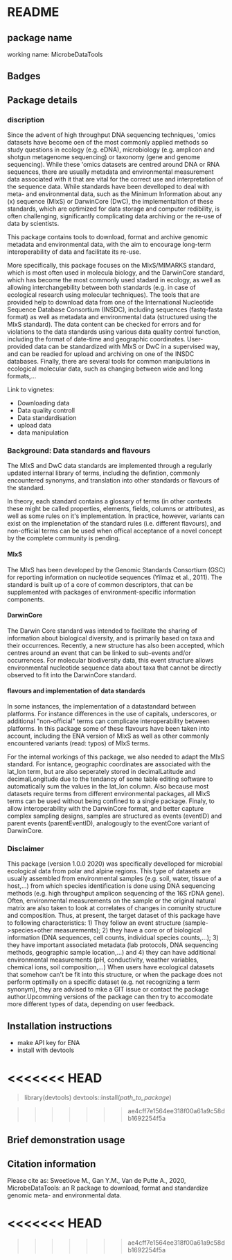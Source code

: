 # README

## package name
working name: MicrobeDataTools

## Badges


## Package details
### discription
Since the advent of high throughput DNA sequencing techniques, 'omics datasets have become oen of the most commonly applied methods so study questions in ecology (e.g. eDNA), microbiology (e.g. amplicon and shotgun metagenome sequencing) or taxonomy (gene and genome sequencing). While these 'omics datasets are centred around DNA or RNA sequences, there are usually metadata and environmental measurement data associated with it that are vital for the correct use and interpretation of the sequence data. While standards have been develloped to deal with meta- and environmental data, such as the Minimum Information about any (x) sequence (MIxS) or DarwinCore (DwC), the implementaltion of these standards, which are optimized for data storage and computer redibility, is often challenging, significantly complicating data archiving or the re-use of data by scientists.

This package contains tools to download, format and archive genomic metadata and environmental data, with the aim to encourage long-term interoperability of data and facilitate its re-use. 

More specifically, this package focuses on the MIxS/MIMARKS standard, which is most often used in molecula biology, and the DarwinCore standard, which has become the most commonly used stadard in ecology, as well as allowing interchangebility between both standards (e.g. in case of ecological research using molecular techniques). The tools that are provided help to download data from one of the International Nucleotide Sequence Database Consortium (INSDC), including sequences (fastq-fasta format) as well as metadata and environmental data (structured using the MIxS standard). The data content can be checked for errors and for violations to the data standards using various data quality control function, including the format of date-time and geographic coordinates. User-provided data can be standardized with MIxS or DwC in a supervised way, and can be readied for upload and archiving on one of the INSDC databases. Finally, there are several tools for common manipulations in ecological molecular data, such as changing between wide and long formats,...

Link to vignetes:
  - Downloading data
  - Data quality controll
  - Data standardisation
  - upload data
  - data manipulation
  
### Background: Data standards and flavours
The MIxS and DwC data standards are implemented through a regularly updated internal library of terms, including the defintion, commonly encountered synonyms, and translation into other standards or flavours of the standard.

In theory, each standard contains a glossary of terms (in other contexts these might be called properties, elements, fields, columns or attributes), as well as some rules on it's implementation. In practice, however, variants can exist on the implenetation of the standard rules (i.e. different flavours), and non-official terms can be used when offical acceptance of a novel concept by the complete community is pending.

#### MIxS 
The MIxS has been developed by the Genomic Standards Consortium (GSC) for reporting information on nucleotide sequences (Yilmaz et al., 2011). The standard is built up of a core of common descriptors, that can be supplemented with packages of environment-specific information components.

#### DarwinCore
The Darwin Core standard was intended to facilitate the sharing of information about biological diversity, and is primarily based on taxa and their occurrences. Recently, a new structure has also been accepted, which centres around an event that can be linked to sub-events and/or occurrences. For molecular biodiversity data, this event structure allows environmental nucleotide sequence data about taxa that cannot be directly observed to fit into the DarwinCore standard.

#### flavours and implementation of data standards
In some instances, the implementation of a datastandard between platforms. For instance differences in the use of capitals, underscores, or additional "non-official" terms can complicate interoperability between platforms. In this package some of these flavours have been taken into account, including the ENA version of MIxS as well as other commonly encountered variants (read: typos) of MIxS terms.

For the internal workings of this package, we also needed to adapt the MIxS standard. For isntance, geographic coordinates are associated with the lat_lon term, but are also seperately stored in decimalLatitude and decimalLongitude due to the tendancy of some table editing software to automatically sum the values in the lat_lon column. Also because most datasets require terms from different environmental packages, all MIxS terms can be used without being confined to a single package. Finaly, to allow interoperability with the DarwinCore format, and better capture complex sampling designs, samples are structured as events (eventID) and parent events (parentEventID), analogougly to the eventCore variant of DarwinCore.

### Disclaimer
This package (version 1.0.0 2020) was specifically develloped for microbial ecological data from polar and alpine regions. This type of datasets are usually assembled from environmental samples (e.g. soil, water, tissue of a host,...) from which species identification is done using DNA sequencing methods (e.g. high throughput amplicon sequencing of the 16S rDNA gene). Often, environmental measurements on the sample or the original natural matrix are also taken to look at correlates of changes in comunity structure and composition. 
Thus, at present, the target dataset of this package have to following characteristics: 1) They follow an event structure (sample->species+other measurements); 2) they have a core or of biological information (DNA sequences, cell counts, individual species counts,...); 3) they have important associated metadata (lab protocols, DNA sequencing methods, geographic sample location,...) and 4) they can have additional environmental measurements (pH, conductivity, weather variables, chemical ions, soil composition,...)
When users have ecological datasets that somehow can't be fit into this structure, or when the package does not perform optimally on a specific dataset (e.g. not recognizing a term synonym), they are advised to mke a GIT issue or contact the package author.Upcomming versions of the package can then try to accomodate more different types of data, depending on user feedback.

## Installation instructions
  - make API key for ENA
  - install with devtools

<<<<<<< HEAD
=======
 > library(devtools)
 > devtools::install(_path_to_package_)
 

>>>>>>> ae4cff7e1564ee318f00a61a9c58db1692254f5a
## Brief demonstration usage

## Citation information
Please cite as:
Sweetlove M., Gan Y.M., Van de Putte A., 2020, MicrobeDataTools: an R package to download, format and standardize genomic meta- and environmental data.

<<<<<<< HEAD
=======


>>>>>>> ae4cff7e1564ee318f00a61a9c58db1692254f5a
